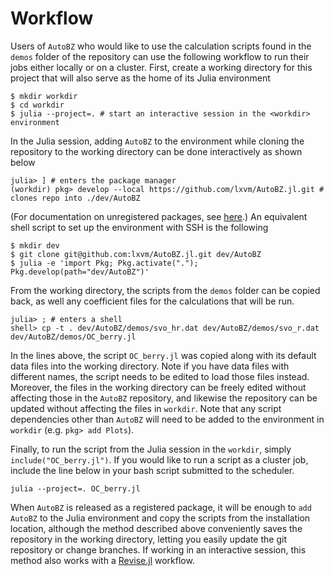 # Workflow

Users of `AutoBZ` who would like to use the calculation scripts found in the
`demos` folder of the repository can use the following workflow to run their
jobs either locally or on a cluster. First, create a working directory for this
project that will also serve as the home of its Julia environment
```
$ mkdir workdir
$ cd workdir
$ julia --project=. # start an interactive session in the <workdir> environment
```
In the Julia session, adding `AutoBZ` to the environment while cloning the
repository to the working directory can be done interactively as shown below
```
julia> ] # enters the package manager
(workdir) pkg> develop --local https://github.com/lxvm/AutoBZ.jl.git # clones repo into ./dev/AutoBZ
```
(For documentation on unregistered packages, see
[here](https://pkgdocs.julialang.org/v1/managing-packages/#Adding-unregistered-packages).)
An equivalent shell script to set up the environment with SSH is the following
```
$ mkdir dev
$ git clone git@github.com:lxvm/AutoBZ.jl.git dev/AutoBZ
$ julia -e 'import Pkg; Pkg.activate("."); Pkg.develop(path="dev/AutoBZ")'
```

From the working directory, the scripts from the `demos` folder can be copied
back, as well any coefficient files for the calculations that will be run.
```
julia> ; # enters a shell
shell> cp -t . dev/AutoBZ/demos/svo_hr.dat dev/AutoBZ/demos/svo_r.dat dev/AutoBZ/demos/OC_berry.jl
```
In the lines above, the script `OC_berry.jl` was copied along with its default
data files into the working directory. Note if you have data files with
different names, the script needs to be edited to load those files instead.
Moreover, the files in the working directory can be freely edited without
affecting those in the `AutoBZ` repository, and likewise the repository can be
updated without affecting the files in `workdir`. Note that any script
dependencies other than `AutoBZ` will need to be added to the environment in
`workdir` (e.g. `pkg> add Plots`).

Finally, to run the script from the Julia session in the `workdir`, simply
`include("OC_berry.jl")`. If you would like to run a script as a cluster job,
include the line below in your bash script submitted to the scheduler.
```
julia --project=. OC_berry.jl
```
When `AutoBZ` is released as a registered package, it will be enough to `add
AutoBZ` to the Julia environment and copy the scripts from the installation
location, although the method described above conveniently saves the repository
in the working directory, letting you easily update the git repository or change
branches. If working in an interactive session, this method also works with a
[Revise.jl](https://timholy.github.io/Revise.jl/stable/) workflow.